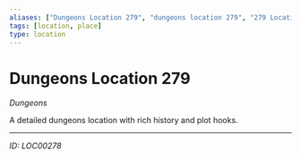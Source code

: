 ```yaml
---
aliases: ["Dungeons Location 279", "dungeons location 279", "279 Location Dungeons"]
tags: [location, place]
type: location
---
```


# Dungeons Location 279

*Dungeons*

A detailed dungeons location with rich history and plot hooks.

---
*ID: LOC00278*